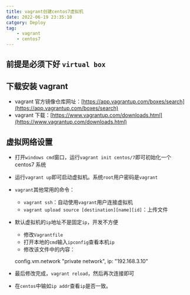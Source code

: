 ```yaml
---
title: vagrant创建centos7虚拟机
date: 2022-06-19 23:35:10
catgory: Deploy
tag:
    - vagrant
    - centos7
---
```


## 前提是必须下好 `virtual box`

## 下载安装 vagrant

-   vagrant 官方镜像仓库网址：[https://app.vagrantup.com/boxes/search](https://app.vagrantup.com/boxes/search)
-   vagrant 下载：[https://www.vagrantup.com/downloads.html](https://www.vagrantup.com/downloads.html)

## 虚拟网络设置

-   打开`windows cmd`窗口，运行`vagrant init centos/7`即可初始化一个 centos7 系统

-   运行`vagrant up`即可启动虚拟机。系统`root`用户密码是`vagrant`

-   `vagrant`其他常用的命令：

    -   `vagrant ssh`：自动使用`vagrant`用户连接虚拟机
    -   `vagrant upload source [destination][name][id]`：上传文件

-   默认虚拟机的`ip`地址不是固定`ip`，开发不方便

    -   修改`Vagrantfile`
    -   打开本地的`cmd`输入`ipconfig`查看本机`ip`
    -   修改该文件中的内容：

    config.vm.network "private network", ip: "192.168.3.10"

-   最后修改完成，`vagrant reload`，然后再次连接即可

-   在`centos`中输如`ip addr`查看`ip`是否一致。
